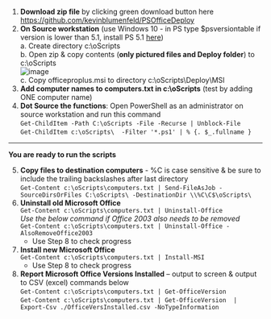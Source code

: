 
1.	**Download zip file** by clicking green download button here https://github.com/kevinblumenfeld/PSOfficeDeploy   
2.	**On Source workstation** (use Windows 10 - in PS type $psversiontable if version is lower than 5.1, install PS 5.1 [here](https://www.microsoft.com/en-us/download/details.aspx?id=54616))  
    a.	Create directory c:\oScripts  
    b.	Open zip & copy contents (**only pictured files and Deploy folder**) to c:\oScripts  
    ![image](https://user-images.githubusercontent.com/28877715/29216887-0b82e146-7e7e-11e7-80ce-1eceb77bfbc3.png)   
    c.	Copy officeproplus.msi to directory c:\oScripts\Deploy\MSI  
3.	**Add computer names to computers.txt in c:\oScripts** (test by adding ONE computer name)  
4.	**Dot Source the functions**: Open PowerShell as an administrator on source workstation and run this command  
    ```Get-ChildItem -Path C:\oScripts -File -Recurse | Unblock-File```  
    ```Get-ChildItem c:\oScripts\  -Filter '*.ps1' | % {. $_.fullname }```

------------------------------------------
**You are ready to run the scripts**


5.	**Copy files to destination computers** - %C is case sensitive & be sure to include the trailing backslashes after last directory  
    ```Get-Content c:\oScripts\computers.txt | Send-FileAsJob -SourceDirsOrFiles C:\oScripts\ -DestinationDir \\%C\C$\oScripts\```  
6.	**Uninstall old Microsoft Office**  
    ```Get-Content c:\oScripts\computers.txt | Uninstall-Office```  
      _Use the below command if Office 2003 also needs to be removed_  
    ```Get-Content c:\oScripts\computers.txt | Uninstall-Office -AlsoRemoveOffice2003```  
      * Use Step 8 to check progress  
7.	**Install new Microsoft Office**  
    ```Get-Content c:\oScripts\computers.txt | Install-MSI```  
      * Use Step 8 to check progress  
8.	**Report Microsoft Office Versions Installed** – output to screen & output to CSV (excel) commands below  
    ```Get-Content c:\oScripts\computers.txt | Get-OfficeVersion```  
    ```Get-Content c:\oScripts\computers.txt | Get-OfficeVersion  | Export-Csv ./OfficeVersInstalled.csv -NoTypeInformation```  
